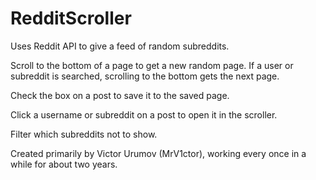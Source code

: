 # RedditScroller
Uses Reddit API to give a feed of random subreddits.

Scroll to the bottom of a page to get a new random page.
If a user or subreddit is searched, scrolling to the bottom gets the next page.

Check the box on a post to save it to the saved page. 

Click a username or subreddit on a post to open it in the scroller. 

Filter which subreddits not to show. 






Created primarily by Victor Urumov (MrV1ctor), working every once in a while for about two years.

